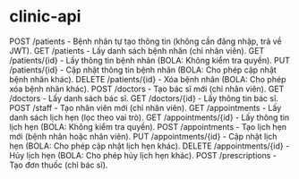 # clinic-api
POST /patients - Bệnh nhân tự tạo thông tin (không cần đăng nhập, trả về JWT).
GET /patients - Lấy danh sách bệnh nhân (chỉ nhân viên).
GET /patients/{id} - Lấy thông tin bệnh nhân (BOLA: Không kiểm tra quyền).
PUT /patients/{id} - Cập nhật thông tin bệnh nhân (BOLA: Cho phép cập nhật bệnh nhân khác).
DELETE /patients/{id} - Xóa bệnh nhân (BOLA: Cho phép xóa bệnh nhân khác).
POST /doctors - Tạo bác sĩ mới (chỉ nhân viên).
GET /doctors - Lấy danh sách bác sĩ.
GET /doctors/{id} - Lấy thông tin bác sĩ.
POST /staff - Tạo nhân viên mới (chỉ nhân viên).
GET /appointments - Lấy danh sách lịch hẹn (lọc theo vai trò).
GET /appointments/{id} - Lấy thông tin lịch hẹn (BOLA: Không kiểm tra quyền).
POST /appointments - Tạo lịch hẹn mới (bệnh nhân hoặc nhân viên).
PUT /appointments/{id} - Cập nhật lịch hẹn (BOLA: Cho phép cập nhật lịch hẹn khác).
DELETE /appointments/{id} - Hủy lịch hẹn (BOLA: Cho phép hủy lịch hẹn khác).
POST /prescriptions - Tạo đơn thuốc (chỉ bác sĩ).
